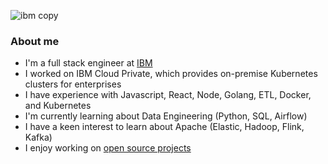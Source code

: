 ![ibm copy](https://user-images.githubusercontent.com/17713495/189561053-988014a2-3043-4261-83cf-7897be0d4dc9.png)

### About me
- I'm a full stack engineer at [IBM](https://www.ibm.com/us-en/)
- I worked on IBM Cloud Private, which provides on-premise Kubernetes clusters for enterprises
- I have experience with Javascript, React, Node, Golang, ETL, Docker, and Kubernetes
- I'm currently learning about Data Engineering (Python, SQL, Airflow)
- I have a keen interest to learn about Apache (Elastic, Hadoop, Flink, Kafka) 
- I enjoy working on [open source projects](https://github.com/org-not-included)
